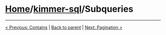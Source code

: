 # [Home](https://github.com/babyfish-ct/kimmer)/[kimmer-sql](./README.md)/Subqueries

------------------
[< Previous: Contains](./contains.md) | [Back to parent](./README.md) | [Next: Pagination >](./pagination.md)
